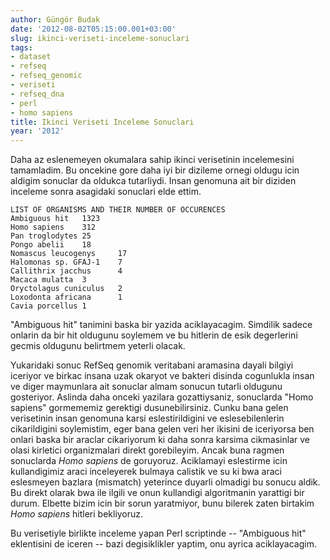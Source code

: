 ```yaml
---
author: Güngör Budak
date: '2012-08-02T05:15:00.001+03:00'
slug: ikinci-veriseti-inceleme-sonuclari
tags:
- dataset
- refseq
- refseq_genomic
- veriseti
- refseq_dna
- perl
- homo sapiens
title: Ikinci Veriseti Inceleme Sonuclari
year: '2012'
---
```


Daha az eslenemeyen okumalara sahip ikinci verisetinin incelemesini tamamladim. Bu oncekine gore daha iyi bir dizileme ornegi oldugu icin aldigim sonuclar da oldukca tutarliydi. Insan genomuna ait bir diziden inceleme sonra asagidaki sonuclari elde ettim.

```
LIST OF ORGANISMS AND THEIR NUMBER OF OCCURENCES
Ambiguous hit   1323
Homo sapiens    312
Pan troglodytes 25
Pongo abelii    18
Nomascus leucogenys     17
Halomonas sp. GFAJ-1    7
Callithrix jacchus      4
Macaca mulatta  3
Oryctolagus cuniculus   2
Loxodonta africana      1
Cavia porcellus 1
```

"Ambiguous hit" tanimini baska bir yazida aciklayacagim. Simdilik sadece onlarin da bir hit oldugunu soylemem ve bu hitlerin de esik degerlerini gecmis oldugunu belirtmem yeterli olacak.

Yukaridaki sonuc RefSeq genomik veritabani aramasina dayali bilgiyi iceriyor ve birkac insana uzak okaryot ve bakteri disinda cogunlukla insan ve diger maymunlara ait sonuclar almam sonucun tutarli oldugunu gosteriyor. Aslinda daha onceki yazilara gozattiysaniz, sonuclarda "Homo sapiens" gormememiz gerektigi dusunebilirsiniz. Cunku bana gelen verisetinin insan genomuna karsi eslestirildigini ve eslesebilenlerin cikarildigini soylemistim, eger bana gelen veri her ikisini de iceriyorsa ben onlari baska bir araclar cikariyorum ki daha sonra karsima cikmasinlar ve olasi kirletici organizmalari direkt gorebileyim. Ancak buna ragmen sonuclarda *Homo sapiens* de goruyoruz. Aciklamayi eslestirme icin kullandigimiz araci inceleyerek bulmaya calistik ve su ki bwa araci eslesmeyen bazlara (mismatch) yeterince duyarli olmadigi bu sonucu aldik. Bu direkt olarak bwa ile ilgili ve onun kullandigi algoritmanin yarattigi bir durum. Elbette bizim icin bir sorun yaratmiyor, bunu bilerek zaten birtakim *Homo sapiens* hitleri bekliyoruz.

Bu verisetiyle birlikte inceleme yapan Perl scriptinde -- "Ambiguous hit" eklentisini de iceren -- bazi degisiklikler yaptim, onu ayrica aciklayacagim.
